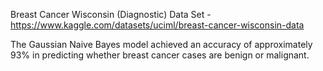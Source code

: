 Breast Cancer Wisconsin (Diagnostic) Data Set - https://www.kaggle.com/datasets/uciml/breast-cancer-wisconsin-data

The Gaussian Naive Bayes model achieved an accuracy of approximately 93% in predicting whether breast cancer cases are benign or malignant.